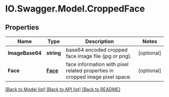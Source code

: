 # IO.Swagger.Model.CroppedFace
## Properties

Name | Type | Description | Notes
------------ | ------------- | ------------- | -------------
**ImageBase64** | **string** | base64 encoded cropped face image file (jpg or png). | [optional] 
**Face** | [**Face**](Face.md) | face information with pixel related properties in cropped image pixel space. | [optional] 

[[Back to Model list]](../README.md#documentation-for-models) [[Back to API list]](../README.md#documentation-for-api-endpoints) [[Back to README]](../README.md)

